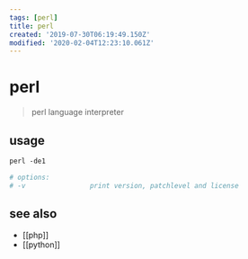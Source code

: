 ```yaml
---
tags: [perl]
title: perl
created: '2019-07-30T06:19:49.150Z'
modified: '2020-02-04T12:23:10.061Z'
---
```


# perl

> perl language interpreter

## usage
```perl
perl -de1

# options:
# -v                print version, patchlevel and license
```

## see also
- [[php]]
- [[python]]
